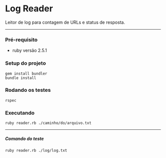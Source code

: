 # Log Reader

Leitor de log para contagem de URLs e status de resposta.

------

### Pré-requisito

- ruby versão 2.5.1

### Setup do projeto

```
gem install bundler
bundle install
```

### Rodando os testes

```
rspec
```

### Executando

```
ruby reader.rb ./caminho/do/arquivo.txt
```

------

##### Comando do teste

```
ruby reader.rb ./log/log.txt
``````
